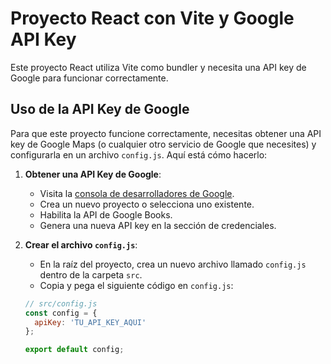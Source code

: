# Proyecto React con Vite y Google API Key

Este proyecto React utiliza Vite como bundler y necesita una API key de Google para funcionar correctamente.

## Uso de la API Key de Google

Para que este proyecto funcione correctamente, necesitas obtener una API key de Google Maps (o cualquier otro servicio de Google que necesites) y configurarla en un archivo `config.js`. Aquí está cómo hacerlo:

1. **Obtener una API Key de Google**:
   - Visita la [consola de desarrolladores de Google](https://console.developers.google.com/).
   - Crea un nuevo proyecto o selecciona uno existente.
   - Habilita la API de Google Books.
   - Genera una nueva API key en la sección de credenciales.

2. **Crear el archivo `config.js`**:
   - En la raíz del proyecto, crea un nuevo archivo llamado `config.js` dentro de la carpeta `src`.
   - Copia y pega el siguiente código en `config.js`:

   ```javascript
   // src/config.js
   const config = {
     apiKey: 'TU_API_KEY_AQUI'
   };

   export default config;
